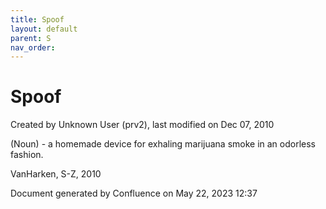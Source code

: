 ```yaml
---
title: Spoof
layout: default
parent: S
nav_order:
---
```


# Spoof

Created by  Unknown User (prv2), last modified on Dec 07, 2010

(Noun) - a homemade device for exhaling marijuana smoke in an odorless fashion.

VanHarken, S-Z, 2010

Document generated by Confluence on May 22, 2023 12:37


